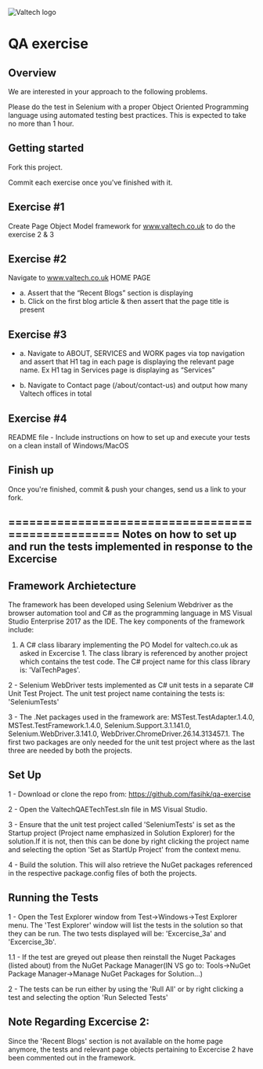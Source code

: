 ![Valtech logo](http://i.imgur.com/32Oipl4.png "Valtech logo")

QA exercise
==============================

Overview
--------

We are interested in your approach to the following problems.

Please do the test in Selenium with a proper Object Oriented Programming
language using automated testing best practices. This is expected to
take no more than 1 hour. 

Getting started
---------------
Fork this project.

Commit each exercise once you've finished with it.

Exercise #1
-----------
Create Page Object Model framework for www.valtech.co.uk to do the exercise 2 & 3 
  
Exercise #2
-----------
Navigate to www.valtech.co.uk HOME PAGE
- a. Assert that the “Recent Blogs” section is displaying
- b. Click on the first blog article & then assert that the page title is present

Exercise #3
-----------
- a. Navigate to ABOUT, SERVICES and WORK pages via top navigation and assert that H1 tag in each page is displaying the relevant page name. Ex H1 tag in Services page is displaying as “Services”

- b. Navigate to Contact page (/about/contact-us) and output how many Valtech offices in total

Exercise #4
-----------
README file - Include instructions on how to set up and execute your tests on a clean install of Windows/MacOS

Finish up
---------
Once you're finished, commit & push your changes, send us a link to your fork.

===================================================
Notes on how to set up and run the tests implemented in response to the Excercise
---------------------------------------------------------------------------------

Framework Archietecture
-----------------------
The framework has been developed using Selenium Webdriver as the browser automation tool and C# as the programming language in  MS Visual Studio Enterprise 2017 as the IDE. 
The key components of the framework include:

1. A C# class libarary implementing the PO Model for valtech.co.uk as asked in Excercise 1. The class library is referenced by another project which contains the test code. The C# project name for this class library is: 'ValTechPages'.

2 - Selenium WebDriver tests implemented as C# unit tests in a separate C# Unit Test Project. The unit test project name containing the  tests is: 'SeleniumTests'

3 - The .Net packages used in the framework are: MSTest.TestAdapter.1.4.0, MSTest.TestFramework.1.4.0, Selenium.Support.3.1.141.0, Selenium.WebDriver.3.141.0, WebDriver.ChromeDriver.26.14.313457.1. The first two packages are only needed for the unit test project where as the last three are needed by both the projects.

Set Up
------
1 - Download or clone the repo from: https://github.com/fasihk/qa-exercise

2 - Open the ValtechQAETechTest.sln file in MS Visual Studio.

3 - Ensure that the unit test project called 'SeleniumTests' is set as the Startup project (Project name emphasized in Solution Explorer) for the solution.If it is not, then this can be done by right clicking the project name and selecting the option 'Set as StartUp Project' from the context menu.

4 - Build the solution. This will also retrieve the NuGet packages referenced in the respective package.config files of both the projects.


Running the Tests
-----------------
1 - Open the Test Explorer window from Test->Windows->Test Explorer menu. The 'Test Explorer' window will list the tests in the solution so that they can be run. The two tests displayed will be: 'Excercise_3a' and 'Excercise_3b'.

1.1 - If the test are greyed out please then reinstall the Nuget Packages (listed about) from the NuGet Package Manager(IN VS go to: Tools->NuGet Package Manager->Manage NuGet Packages for Solution...)

2 - The tests can be run either by using the 'Rull All' or by right clicking a test and selecting the option 'Run Selected Tests'


Note Regarding Excercise 2: 
---------------------------

Since the 'Recent Blogs' section is not available on the home page anymore, the tests and relevant page objects pertaining to Excercise 2 have been commented out in the framework. 

